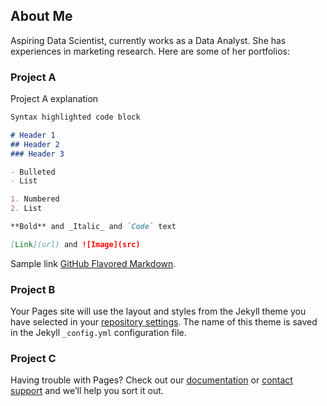 ## About Me
Aspiring Data Scientist, currently works as a Data Analyst. She has experiences in marketing research.
Here are some of her portfolios:

### Project A

Project A explanation

```markdown
Syntax highlighted code block

# Header 1
## Header 2
### Header 3

- Bulleted
- List

1. Numbered
2. List

**Bold** and _Italic_ and `Code` text

[Link](url) and ![Image](src)
```

Sample link [GitHub Flavored Markdown](https://guides.github.com/features/mastering-markdown/).

### Project B

Your Pages site will use the layout and styles from the Jekyll theme you have selected in your [repository settings](https://github.com/NinditaHarahap/DitaDoData/settings). The name of this theme is saved in the Jekyll `_config.yml` configuration file.

### Project C

Having trouble with Pages? Check out our [documentation](https://help.github.com/categories/github-pages-basics/) or [contact support](https://github.com/contact) and we’ll help you sort it out.
